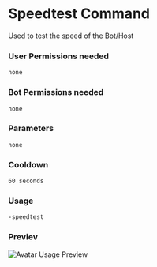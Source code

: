 # Speedtest Command
Used to test the speed of the Bot/Host

### User Permissions needed
`none`

### Bot Permissions needed
`none`

### Parameters
`none`

### Cooldown
`60 seconds`


### Usage
`-speedtest`

### Previev

![Avatar Usage Preview](https://cdn.discordapp.com/attachments/469576672128139275/547449191916371982/SpeedTest.gif)

<CustomLayout/>